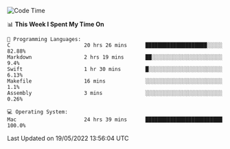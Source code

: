
<!--START_SECTION:waka-->
![Code Time](http://img.shields.io/badge/Code%20Time-0%20secs-blue)

📊 **This Week I Spent My Time On** 

```text
💬 Programming Languages: 
C                        20 hrs 26 mins      ████████████████████░░░░░   82.88% 
Markdown                 2 hrs 19 mins       ██░░░░░░░░░░░░░░░░░░░░░░░   9.4% 
Swift                    1 hr 30 mins        █░░░░░░░░░░░░░░░░░░░░░░░░   6.13% 
Makefile                 16 mins             ░░░░░░░░░░░░░░░░░░░░░░░░░   1.1% 
Assembly                 3 mins              ░░░░░░░░░░░░░░░░░░░░░░░░░   0.26%

💻 Operating System: 
Mac                      24 hrs 39 mins      █████████████████████████   100.0%

```


 Last Updated on 19/05/2022 13:56:04 UTC
<!--END_SECTION:waka-->
